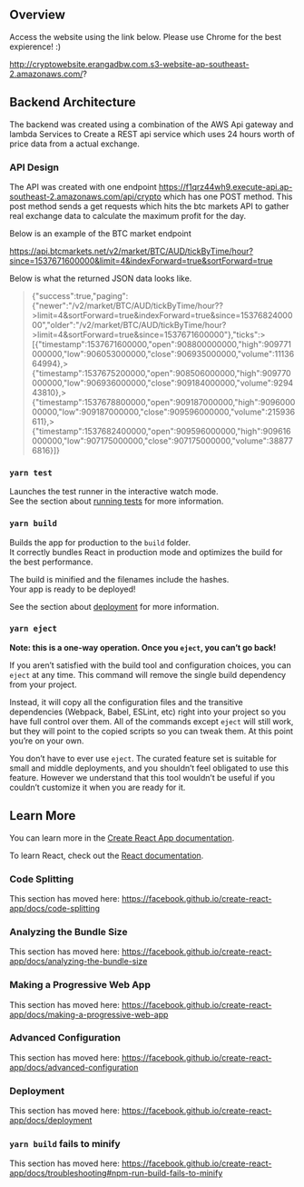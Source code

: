 

## Overview

Access the website using the link below. Please use Chrome for the best expierence! :)

http://cryptowebsite.erangadbw.com.s3-website-ap-southeast-2.amazonaws.com/?

## Backend Architecture

The backend was created using a combination of the AWS Api gateway and lambda Services to Create a REST api service which uses
24 hours worth of price data from a actual exchange. 

### API Design 

The API was created with one endpoint https://f1qrz44wh9.execute-api.ap-southeast-2.amazonaws.com/api/crypto which has one POST method.
This post method sends a get requests which hits the btc markets API to gather real exchange data to calculate the maximum profit for the day.

Below is an example of the BTC market endpoint 

https://api.btcmarkets.net/v2/market/BTC/AUD/tickByTime/hour?since=1537671600000&limit=4&indexForward=true&sortForward=true

Below is what the returned JSON data looks like.

>{"success":true,"paging":{"newer":"/v2/market/BTC/AUD/tickByTime/hour??>limit=4&sortForward=true&indexForward=true&since=1537682400000","older":"/v2/market/BTC/AUD/tickByTime/hour?>limit=4&sortForward=true&since=1537671600000"},"ticks":>[{"timestamp":1537671600000,"open":908800000000,"high":909771000000,"low":906053000000,"close":906935000000,"volume":1113664994},>{"timestamp":1537675200000,"open":908506000000,"high":909770000000,"low":906936000000,"close":909184000000,"volume":929443810},>{"timestamp":1537678800000,"open":909187000000,"high":909600000000,"low":909187000000,"close":909596000000,"volume":215936611},>{"timestamp":1537682400000,"open":909596000000,"high":909616000000,"low":907175000000,"close":907175000000,"volume":388776816}]}





### `yarn test`

Launches the test runner in the interactive watch mode.<br />
See the section about [running tests](https://facebook.github.io/create-react-app/docs/running-tests) for more information.

### `yarn build`

Builds the app for production to the `build` folder.<br />
It correctly bundles React in production mode and optimizes the build for the best performance.

The build is minified and the filenames include the hashes.<br />
Your app is ready to be deployed!

See the section about [deployment](https://facebook.github.io/create-react-app/docs/deployment) for more information.

### `yarn eject`

**Note: this is a one-way operation. Once you `eject`, you can’t go back!**

If you aren’t satisfied with the build tool and configuration choices, you can `eject` at any time. This command will remove the single build dependency from your project.

Instead, it will copy all the configuration files and the transitive dependencies (Webpack, Babel, ESLint, etc) right into your project so you have full control over them. All of the commands except `eject` will still work, but they will point to the copied scripts so you can tweak them. At this point you’re on your own.

You don’t have to ever use `eject`. The curated feature set is suitable for small and middle deployments, and you shouldn’t feel obligated to use this feature. However we understand that this tool wouldn’t be useful if you couldn’t customize it when you are ready for it.

## Learn More

You can learn more in the [Create React App documentation](https://facebook.github.io/create-react-app/docs/getting-started).

To learn React, check out the [React documentation](https://reactjs.org/).

### Code Splitting

This section has moved here: https://facebook.github.io/create-react-app/docs/code-splitting

### Analyzing the Bundle Size

This section has moved here: https://facebook.github.io/create-react-app/docs/analyzing-the-bundle-size

### Making a Progressive Web App

This section has moved here: https://facebook.github.io/create-react-app/docs/making-a-progressive-web-app

### Advanced Configuration

This section has moved here: https://facebook.github.io/create-react-app/docs/advanced-configuration

### Deployment

This section has moved here: https://facebook.github.io/create-react-app/docs/deployment

### `yarn build` fails to minify

This section has moved here: https://facebook.github.io/create-react-app/docs/troubleshooting#npm-run-build-fails-to-minify
